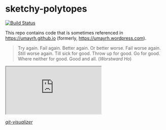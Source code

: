 # sketchy-polytopes

[![Build Status](https://travis-ci.org/umayrh/sketchy-polytopes.svg?branch=master)](https://travis-ci.org/umayrh/sketchy-polytopes)

This repo contains code that is sometimes referenced in https://umayrh.github.io (formerly, https://umayrh.wordpress.com).

> Try again. Fail again. Better again. Or better worse. Fail worse again. Still worse again. Till sick for good. Throw up for good. Go for good. Where neither for good. Good and all. (_Worstward Ho_)

<iframe src="https://veniversum.me/git-visualizer/?owner=umayrh&repo=sketchy-polytopes"></iframe>

*[git-visualizer](https://veniversum.me/git-visualizer/?owner=umayrh&repo=sketchy-polytopes)*